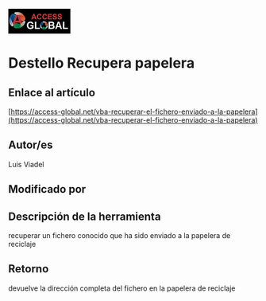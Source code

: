 ﻿![Access-global](/blob/main/Images/Logo1.png)
# Destello Recupera papelera
## Enlace al artículo
[https://access-global.net/vba-recuperar-el-fichero-enviado-a-la-papelera](https://access-global.net/vba-recuperar-el-fichero-enviado-a-la-papelera)
## Autor/es
Luis Viadel
## Modificado por

## Descripción de la herramienta
recuperar un fichero conocido que ha sido enviado a la papelera de reciclaje
## Retorno
devuelve la dirección completa del fichero en la papelera de reciclaje



